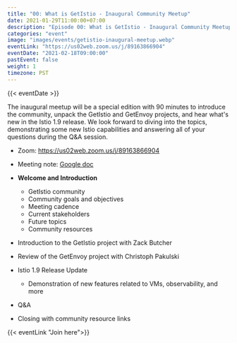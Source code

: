 ```yaml
---
title: "00: What is GetIstio - Inaugural Community Meetup"
date: 2021-01-29T11:00:00+07:00
description: "Episode 00: What is GetIstio - Inaugural Community Meetup"
categories: "event"
image: "images/events/getistio-inaugural-meetup.webp"
eventLink: "https://us02web.zoom.us/j/89163866904"
eventDate: "2021-02-18T09:00:00"
pastEvent: false
weight: 1
timezone: PST
---
```


{{< eventDate >}}

The inaugural meetup will be a special edition with 90 minutes to introduce the community, unpack the GetIstio and GetEnvoy projects, and hear what's new in the Istio 1.9 release. We look forward to diving into the topics, demonstrating some new Istio capabilities and answering all of your questions during the Q&A session.

- Zoom: https://us02web.zoom.us/j/89163866904
- Meeting note: [Google doc](https://docs.google.com/document/d/1jgcnuefeFlFEVtfeSVmTOxuUvI7KPznFN5zR9hzrjew/edit?usp=sharing)

- **Welcome and Introduction**
    - GetIstio community
    - Community goals and objectives
    - Meeting cadence
    - Current stakeholders
    - Future topics
    - Community resources
- Introduction to the GetIstio project with Zack Butcher
- Review of the GetEnvoy project with Christoph Pakulski
- Istio 1.9 Release Update
    - Demonstration of new features related to VMs, observability, and more
- Q&A
- Closing with community resource links

{{< eventLink "Join here">}}

